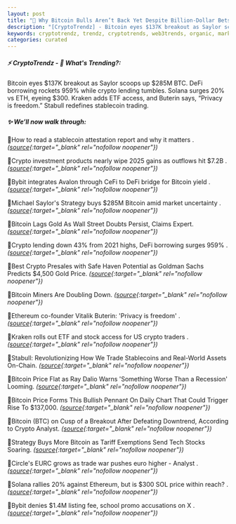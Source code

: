 ```yaml
---
layout: post
title: "🌌 Why Bitcoin Bulls Aren’t Back Yet Despite Billion-Dollar Bets"
description: "[CryptoTrendz] - Bitcoin eyes $137K breakout as Saylor scoops up $285M BTC. DeFi borrowing rockets 959% while crypto lending tumbles. Solana surges 20% vs ETH, eyeing $300. Kraken adds ETF access, and Buterin says, “Privacy is freedom.” Stabull redefines stablecoin trading."
keywords: cryptotrendz, trendz, cryptotrends, web3trends, organic, market, SOL, Assets, Bitcoin, Stablecoins, stablecoin, Analyst, listing, Crypto
categories: curated
---
```


##### ⚡ CryptoTrendz - 📌 *What's Trending?:*

Bitcoin eyes $137K breakout as Saylor scoops up $285M BTC. DeFi borrowing rockets 959% while crypto lending tumbles. Solana surges 20% vs ETH, eyeing $300. Kraken adds ETF access, and Buterin says, “Privacy is freedom.” Stabull redefines stablecoin trading.

##### ✨ *We’ll now walk through:*


🔹How to read a stablecoin attestation report and why it matters . *([source](https://s.avyag.com/tf5u){:target="_blank" rel="nofollow noopener"})*

🔹Crypto investment products nearly wipe 2025 gains as outflows hit $7.2B . *([source](https://s.avyag.com/vc0j){:target="_blank" rel="nofollow noopener"})*

🔹Bybit integrates Avalon through CeFi to DeFi bridge for Bitcoin yield . *([source](https://s.avyag.com/q2or){:target="_blank" rel="nofollow noopener"})*

🔹Michael Saylor's Strategy buys $285M Bitcoin amid market uncertainty . *([source](https://s.avyag.com/emg1){:target="_blank" rel="nofollow noopener"})*

🔹Bitcoin Lags Gold As Wall Street Doubts Persist, Claims Expert. *([source](https://s.avyag.com/j5q4){:target="_blank" rel="nofollow noopener"})*

🔹Crypto lending down 43% from 2021 highs, DeFi borrowing surges 959% . *([source](https://s.avyag.com/1m3n){:target="_blank" rel="nofollow noopener"})*

🔹Best Crypto Presales with Safe Haven Potential as Goldman Sachs Predicts $4,500 Gold Price. *([source](https://s.avyag.com/gv7n){:target="_blank" rel="nofollow noopener"})*

🔹Bitcoin Miners Are Doubling Down. *([source](https://s.avyag.com/8oxb){:target="_blank" rel="nofollow noopener"})*

🔹Ethereum co-founder Vitalik Buterin: 'Privacy is freedom' . *([source](https://s.avyag.com/4sdw){:target="_blank" rel="nofollow noopener"})*

🔹Kraken rolls out ETF and stock access for US crypto traders . *([source](https://s.avyag.com/5xml){:target="_blank" rel="nofollow noopener"})*

🔹Stabull: Revolutionizing How We Trade Stablecoins and Real-World Assets On-Chain. *([source](https://s.avyag.com/yjge){:target="_blank" rel="nofollow noopener"})*

🔹Bitcoin Price Flat as Ray Dalio Warns 'Something Worse Than a Recession' Looming. *([source](https://s.avyag.com/lo2q){:target="_blank" rel="nofollow noopener"})*

🔹Bitcoin Price Forms This Bullish Pennant On Daily Chart That Could Trigger Rise To $137,000. *([source](https://s.avyag.com/esm1){:target="_blank" rel="nofollow noopener"})*

🔹Bitcoin (BTC) on Cusp of a Breakout After Defeating Downtrend, According to Crypto Analyst. *([source](https://s.avyag.com/zma4){:target="_blank" rel="nofollow noopener"})*

🔹Strategy Buys More Bitcoin as Tariff Exemptions Send Tech Stocks Soaring. *([source](https://s.avyag.com/awnb){:target="_blank" rel="nofollow noopener"})*

🔹Circle's EURC grows as trade war pushes euro higher - Analyst . *([source](https://s.avyag.com/4qlg){:target="_blank" rel="nofollow noopener"})*

🔹Solana rallies 20% against Ethereum, but is $300 SOL price within reach? . *([source](https://s.avyag.com/4fu7){:target="_blank" rel="nofollow noopener"})*

🔹Bybit denies $1.4M listing fee, school promo accusations on X . *([source](https://s.avyag.com/cq15){:target="_blank" rel="nofollow noopener"})*
